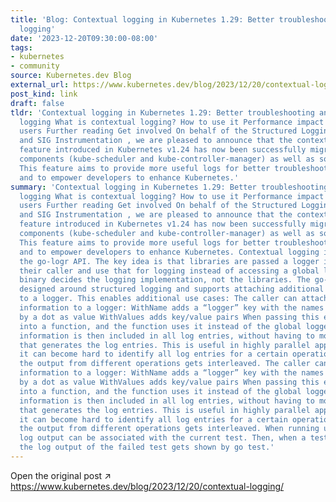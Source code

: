 ```yaml
---
title: 'Blog: Contextual logging in Kubernetes 1.29: Better troubleshooting and enhanced
  logging'
date: '2023-12-20T09:30:00-08:00'
tags:
- kubernetes
- community
source: Kubernetes.dev Blog
external_url: https://www.kubernetes.dev/blog/2023/12/20/contextual-logging/
post_kind: link
draft: false
tldr: 'Contextual logging in Kubernetes 1.29: Better troubleshooting and enhanced
  logging What is contextual logging? How to use it Performance impact Impact on downstream
  users Further reading Get involved On behalf of the Structured Logging Working Group
  and SIG Instrumentation , we are pleased to announce that the contextual logging
  feature introduced in Kubernetes v1.24 has now been successfully migrated to two
  components (kube-scheduler and kube-controller-manager) as well as some directories.
  This feature aims to provide more useful logs for better troubleshooting of Kubernetes
  and to empower developers to enhance Kubernetes.'
summary: 'Contextual logging in Kubernetes 1.29: Better troubleshooting and enhanced
  logging What is contextual logging? How to use it Performance impact Impact on downstream
  users Further reading Get involved On behalf of the Structured Logging Working Group
  and SIG Instrumentation , we are pleased to announce that the contextual logging
  feature introduced in Kubernetes v1.24 has now been successfully migrated to two
  components (kube-scheduler and kube-controller-manager) as well as some directories.
  This feature aims to provide more useful logs for better troubleshooting of Kubernetes
  and to empower developers to enhance Kubernetes. Contextual logging is based on
  the go-logr API. The key idea is that libraries are passed a logger instance by
  their caller and use that for logging instead of accessing a global logger. The
  binary decides the logging implementation, not the libraries. The go-logr API is
  designed around structured logging and supports attaching additional information
  to a logger. This enables additional use cases: The caller can attach additional
  information to a logger: WithName adds a “logger” key with the names concatenated
  by a dot as value WithValues adds key/value pairs When passing this extended logger
  into a function, and the function uses it instead of the global logger, the additional
  information is then included in all log entries, without having to modify the code
  that generates the log entries. This is useful in highly parallel applications where
  it can become hard to identify all log entries for a certain operation, because
  the output from different operations gets interleaved. The caller can attach additional
  information to a logger: WithName adds a “logger” key with the names concatenated
  by a dot as value WithValues adds key/value pairs When passing this extended logger
  into a function, and the function uses it instead of the global logger, the additional
  information is then included in all log entries, without having to modify the code
  that generates the log entries. This is useful in highly parallel applications where
  it can become hard to identify all log entries for a certain operation, because
  the output from different operations gets interleaved. When running unit tests,
  log output can be associated with the current test. Then, when a test fails, only
  the log output of the failed test gets shown by go test.'
---
```

Open the original post ↗ https://www.kubernetes.dev/blog/2023/12/20/contextual-logging/

